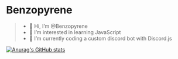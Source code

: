 # Benzopyrene

> - 👋 Hi, I’m @Benzopyrene 
> - 👀 I’m interested in learning JavaScript 
> - 🌱 I’m currently coding a custom discord bot with Discord.js 

[![Anurag's GitHub stats](https://github-readme-stats.vercel.app/api?username=Benzopyrene&hide=issues,stars&count_private=true&show_icons=true&theme=transparent)](https://github.com/anuraghazra/github-readme-stats)



<!---
Benzopyrene/Benzopyrene is a ✨ special ✨ repository because its `README.md` (this file) appears on your GitHub profile.
You can click the Preview link to take a look at your changes.
--->
